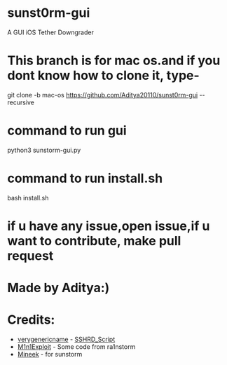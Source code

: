 # sunst0rm-gui
A GUI iOS Tether Downgrader 

# This branch is for mac os.and if you dont know how to clone it, type-
git clone -b mac-os https://github.com/Aditya20110/sunst0rm-gui --recursive

# command to run gui
python3 sunstorm-gui.py

# command to run install.sh
bash install.sh

# if u have any issue,open issue,if u want to contribute, make pull request


# Made by Aditya:)

# Credits:
- [verygenericname](https://github.com/verygenericname) - [SSHRD_Script](https://github.com/verygenericname/SSHRD_Script)
- [M1n1Exploit](https://github.com/Mini-Exploit) - Some code from ra1nstorm
- [Mineek](https://github.com/mineek) - for sunstorm
